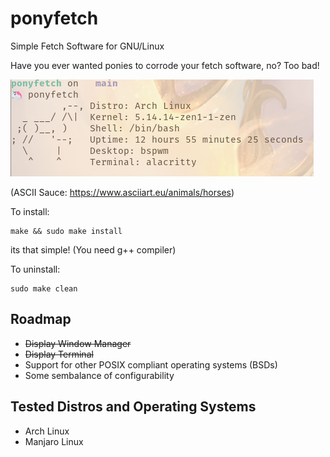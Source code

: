 # ponyfetch
Simple Fetch Software for GNU/Linux

Have you ever wanted ponies to corrode your fetch software, no? Too bad!

![ponyfetch](https://github.com/ameliaprogs/ponyfetch/blob/main/ponyfetch.png?raw=true)

(ASCII Sauce: https://www.asciiart.eu/animals/horses)

To install:

```
make && sudo make install
```

its that simple! (You need g++ compiler)

To uninstall:

```
sudo make clean
```

## Roadmap
  - ~~Display Window Manager~~
  - ~~Display Terminal~~
  - Support for other POSIX compliant operating systems (BSDs)
  - Some sembalance of configurability

## Tested Distros and Operating Systems
  - Arch Linux
  - Manjaro Linux
